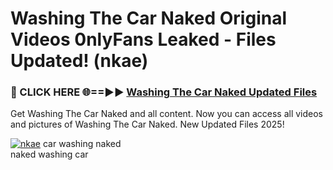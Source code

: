 # Washing The Car Naked Original Videos 0nlyFans Leaked - Files Updated! (nkae)

<h3>🔴 CLICK HERE 🌐==►► <a href="https://tinyurl.com/up5wt9bj" rel="nofollow">Washing The Car Naked Updated Files</a></h3>

Get Washing The Car Naked and all content. Now you can access all videos and pictures of Washing The Car Naked. New Updated Files 2025!

[![nkae](https://i.imgur.com/ABiUzMV.gif)](https://tinyurl.com/up5wt9bj)
car washing naked<br>
naked washing car